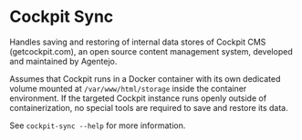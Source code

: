 # Cockpit Sync

Handles saving and restoring of internal data stores of Cockpit CMS (getcockpit.com), an open source content management system, developed and maintained by Agentejo.

Assumes that Cockpit runs in a Docker container with its own dedicated volume mounted at `/var/www/html/storage` inside the container environment. If the targeted Cockpit instance runs openly outside of containerization, no special tools are required to save and restore its data.

See `cockpit-sync --help` for more information.